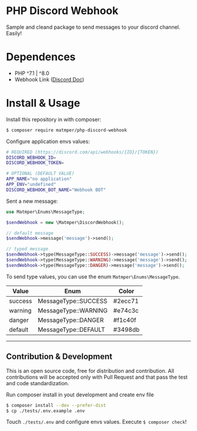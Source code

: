 # PHP Discord Webhook

Sample and cleand package to send messages to your discord channel. Easily!

# Dependences
- PHP ^7.1 | ^8.0
- Webhook Link ([Discord Doc](https://support.discord.com/hc/en-us/articles/228383668-Usando-Webhooks))

# Install & Usage

Install this repository in with composer:

```bash
$ composer require matmper/php-discord-webhook
````

Configure application envs values:
```bash
# REQUIRED (https://discord.com/api/webhooks/{ID}/{TOKEN})
DISCORD_WEBHOOK_ID=
DISCORD_WEBHOOK_TOKEN=

# OPTIONAL (DEFAULT VALUE)
APP_NAME="no application"
APP_ENV="undefined"
DISCORD_WEBHOOK_BOT_NAME="Webhook BOT"
```

Sent a new message:
```php
use Matmper\Enums\MessageType;

$sendWebhook = new \Matmper\DiscordWebhook();

// default message
$sendWebhook->message('message')->send();

// typed message
$sendWebhook->type(MessageType::SUCCESS)->message('message')->send();
$sendWebhook->type(MessageType::WARNING)->message('message')->send();
$sendWebhook->type(MessageType::DANGER)->message('message')->send();
```

To send type values, you can use the enum `Matmper\Enums\MessageType`.

| Value | Enum | Color |
|--|--|--|
| success | MessageType::SUCCESS | #2ecc71 |
| warning | MessageType::WARNING | #e74c3c |
| danger | MessageType::DANGER | #f1c40f |
| default | MessageType::DEFAULT | #3498db |

---

## Contribution & Development

This is an open source code, free for distribution and contribution.
All contributions will be accepted only with Pull Request and that pass the test and code standardization.

Run composer install in yout development and create env file
```bash
$ composer install --dev --prefer-dist
$ cp ./tests/.env.example .env
```
Touch `./tests/.env` and configure envs values. Execute ```$ composer check```!